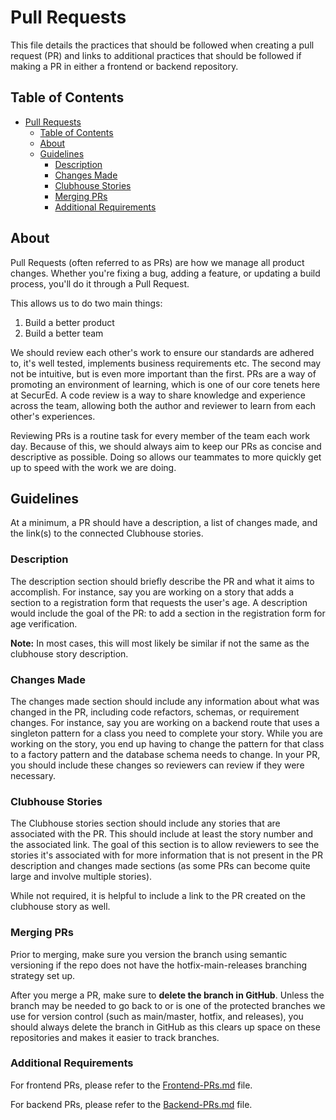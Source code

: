 # Pull Requests

This file details the practices that should be followed when creating a pull request (PR) and links to additional practices that should be followed if making a PR in either a frontend or backend repository.

## Table of Contents

- [Pull Requests](#pull-requests)
  - [Table of Contents](#table-of-contents)
  - [About](#about)
  - [Guidelines](#guidelines)
    - [Description](#description)
    - [Changes Made](#changes-made)
    - [Clubhouse Stories](#clubhouse-stories)
    - [Merging PRs](#merging-prs)
    - [Additional Requirements](#additional-requirements)

## About

Pull Requests (often referred to as PRs) are how we manage all product changes. Whether you're fixing a bug, adding a feature, or updating a build process, you'll do it through a Pull Request.

This allows us to do two main things:
1. Build a better product
2. Build a better team

We should review each other's work to ensure our standards are adhered to, it's well tested, implements business requirements etc. The second may not be intuitive, but is even more important than the first. PRs are a way of promoting an environment of learning, which is one of our core tenets here at SecurEd. A code review is a way to share knowledge and experience across the team, allowing both the author and reviewer to learn from each other's experiences.

Reviewing PRs is a routine task for every member of the team each work day. Because of this, we should always aim to keep our PRs as concise and descriptive as possible. Doing so allows our teammates to more quickly get up to speed with the work we are doing.

## Guidelines

At a minimum, a PR should have a description, a list of changes made, and the link(s) to the connected Clubhouse stories.

### Description

The description section should briefly describe the PR and what it aims to accomplish.  For instance, say you are working on a story that adds a section to a registration form that requests the user's age.  A description would include the goal of the PR: to add a section in the registration form for age verification.

**Note:** In most cases, this will most likely be similar if not the same as the clubhouse story description.

### Changes Made

The changes made section should include any information about what was changed in the PR, including code refactors, schemas, or requirement changes.  For instance, say you are working on a backend route that uses a singleton pattern for a class you need to complete your story.  While you are working on the story, you end up having to change the pattern for that class to a factory pattern and the database schema needs to change.  In your PR, you should include these changes so reviewers can review if they were necessary.

### Clubhouse Stories

The Clubhouse stories section should include any stories that are associated with the PR.  This should include at least the story number and the associated link.  The goal of this section is to allow reviewers to see the stories it's associated with for more information that is not present in the PR description and changes made sections (as some PRs can become quite large and involve multiple stories).

While not required, it is helpful to include a link to the PR created on the clubhouse story as well.

### Merging PRs

Prior to merging, make sure you version the branch using semantic versioning if the repo does not have the hotfix-main-releases branching strategy set up.

After you merge a PR, make sure to **delete the branch in GitHub**.  Unless the branch may be needed to go back to or is one of the protected branches we use for version control (such as main/master, hotfix, and releases), you should always delete the branch in GitHub as this clears up space on these repositories and makes it easier to track branches.

### Additional Requirements

For frontend PRs, please refer to the [Frontend-PRs.md](Frontend-PRs.md) file.

For backend PRs, please refer to the [Backend-PRs.md](Backend-PRs.md) file.
